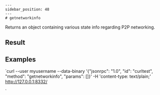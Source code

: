 
    ---
    sidebar_position: 48
    ---
    # getnetworkinfo

Returns an object containing various state info regarding P2P networking.

## Result

## Examples

`curl --user myusername --data-binary '{"jsonrpc": "1.0", "id": "curltest", "method": "getnetworkinfo", "params": []}' -H 'content-type: text/plain;' http://127.0.0.1:8332/

`